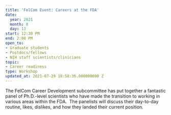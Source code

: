 ```yaml
---
title: 'FelCom Event: Careers at the FDA'
date:
  year: 2021
  month: 8
  day: 13
start: 12:30 PM
end: 2:00 PM
open_to:
- Graduate students
- Postdocs/fellows
- NIH staff scientists/clinicians
topic:
- Career readiness
type: Workshop
updated_at: 2021-07-29 18:58:36.000000000 Z
---
```

The FelCom Career Development subcommittee has put together a fantastic
panel of Ph.D.-level scientists who have made the transition to working
in various areas within the FDA.  The panelists will discuss their
day-to-day routine, likes, dislikes, and how they landed their current
position.
